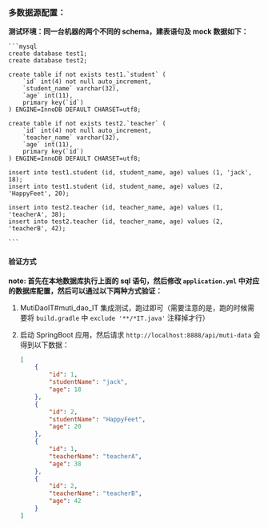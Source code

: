 ### 多数据源配置：

**测试环境：同一台机器的两个不同的 schema，建表语句及 mock 数据如下：**

    ```mysql
    create database test1;
    create database test2;
    
    create table if not exists test1.`student` (
        `id` int(4) not null auto_increment,
        `student_name` varchar(32),
        `age` int(11),
        primary key(`id`)
    ) ENGINE=InnoDB DEFAULT CHARSET=utf8;
    
    create table if not exists test2.`teacher` (
        `id` int(4) not null auto_increment,
        `teacher_name` varchar(32),
        `age` int(11),
        primary key(`id`)
    ) ENGINE=InnoDB DEFAULT CHARSET=utf8;
    
    insert into test1.student (id, student_name, age) values (1, 'jack', 18);
    insert into test1.student (id, student_name, age) values (2, 'HappyFeet', 20);
    
    insert into test2.teacher (id, teacher_name, age) values (1, 'teacherA', 38);
    insert into test2.teacher (id, teacher_name, age) values (2, 'teacherB', 42);
    
    ```
    
#### 验证方式

**note: 首先在本地数据库执行上面的 sql 语句，然后修改 `application.yml` 中对应的数据库配置，然后可以通过以下两种方式验证：**

1. MutiDaoIT#muti_dao_IT 集成测试，跑过即可（需要注意的是，跑的时候需要将 `build.gradle` 中 `exclude '**/*IT.java'` 注释掉才行）

2. 启动 SpringBoot 应用，然后请求 `http://localhost:8888/api/muti-data` 会得到以下数据：

    ```json
    [
        {
            "id": 1,
            "studentName": "jack",
            "age": 18
        },
        {
            "id": 2,
            "studentName": "HappyFeet",
            "age": 20
        },
        {
            "id": 1,
            "teacherName": "teacherA",
            "age": 38
        },
        {
            "id": 2,
            "teacherName": "teacherB",
            "age": 42
        }
    ]
    ``` 